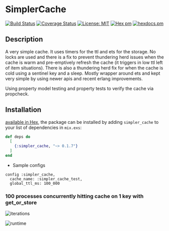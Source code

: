 # SimplerCache

[![Build Status](https://travis-ci.com/IRog/simpler_cache.svg?branch=master)](https://travis-ci.com/IRog/simpler_cache)
[![Coverage Status](https://coveralls.io/repos/github/IRog/simpler_cache/badge.svg?branch=master)](https://coveralls.io/github/IRog/simpler_cache?branch=master)
[![License: MIT](https://img.shields.io/badge/License-MIT-yellow.svg)](https://opensource.org/licenses/MIT)
[![Hex pm](http://img.shields.io/hexpm/v/simpler_cache.svg?style=flat)](https://hex.pm/packages/simpler_cache)
[![hexdocs.pm](https://img.shields.io/badge/docs-latest-green.svg?style=flat)](https://hexdocs.pm/simpler_cache/)

## Description

A very simple cache. It uses timers for the ttl and ets for the storage. No locks are used and there is a fix to prevent thundering herd issues when the cache is warm and pre-emptively refresh the cache (it triggers in low ttl left of item situations). There is also a thundering herd fix for when the cache is cold using a sentinel key and a sleep.
Mostly wrapper around ets and kept very simple by using newer apis and recent erlang improvements.

Using property model testing and property tests to verify the cache via propcheck.

## Installation

[available in Hex](https://hex.pm/packages/simpler_cache), the package can be installed
by adding `simpler_cache` to your list of dependencies in `mix.exs`:

```elixir
def deps do
  [
    {:simpler_cache, "~> 0.1.7"}
  ]
end
```

- Sample configs
```
config :simpler_cache,
  cache_name: :simpler_cache_test,
  global_ttl_ms: 100_000
```

### 100 processes concurrently hitting cache on 1 key with get_or_store
![iterations](https://github.com/IRog/simpler_cache/blob/benchmark/images/100_iterations.png)

![runtime](https://github.com/IRog/simpler_cache/blob/benchmark/images/100_runtime.png)